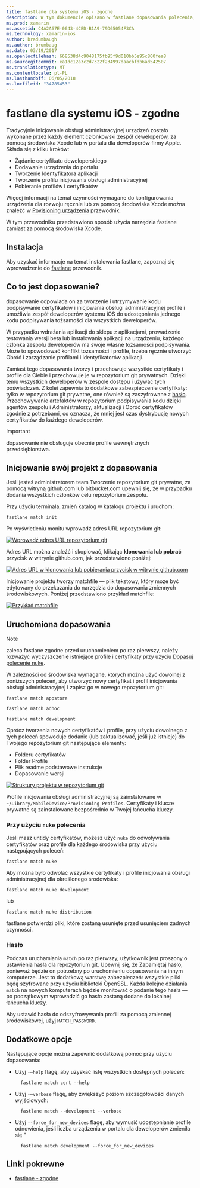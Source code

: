 ```yaml
---
title: fastlane dla systemu iOS - zgodne
description: W tym dokumencie opisano w fastlane dopasowania polecenia, które służy do tworzenia i obsługi kodu certyfikaty podpisywania i Inicjowanie obsługi profilów dla opracowywania aplikacji systemu iOS.
ms.prod: xamarin
ms.assetid: C4A2A67E-0643-4CED-B1A9-79D65054F3CA
ms.technology: xamarin-ios
author: bradumbaugh
ms.author: brumbaug
ms.date: 03/19/2017
ms.openlocfilehash: 668538d4c9048175fb95f9d010bb5e95c800fea8
ms.sourcegitcommit: ea1dc12a3c2d7322f234997daacbfdb6ad542507
ms.translationtype: MT
ms.contentlocale: pl-PL
ms.lasthandoff: 06/05/2018
ms.locfileid: "34785453"
---
```

# <a name="fastlane-for-ios---match"></a>fastlane dla systemu iOS - zgodne

Tradycyjnie Inicjowanie obsługi administracyjnej urządzeń zostało wykonane przez każdy element członkowski zespół deweloperów, za pomocą środowiska Xcode lub w portalu dla deweloperów firmy Apple. Składa się z kilku kroków:

- Żądanie certyfikatu deweloperskiego
- Dodawanie urządzenia do portalu
- Tworzenie Identyfikatora aplikacji
- Tworzenie profilu inicjowania obsługi administracyjnej
- Pobieranie profilów i certyfikatów

Więcej informacji na temat czynności wymagane do konfigurowania urządzenia dla rozwoju ręcznie lub za pomocą środowiska Xcode można znaleźć w [Povisioning urządzenia](~/ios/get-started/installation/device-provisioning/index.md) przewodnik.

W tym przewodniku przedstawiono sposób użycia narzędzia fastlane zamiast za pomocą środowiska Xcode.

## <a name="installation"></a>Instalacja

Aby uzyskać informacje na temat instalowania fastlane, zapoznaj się wprowadzenie do [fastlane](~/ios/deploy-test/provisioning/fastlane/index.md#Installation) przewodnik.

<a name="whatismatch" />

## <a name="what-is-match"></a>Co to jest dopasowanie?

dopasowanie odpowiada on za tworzenie i utrzymywanie kodu podpisywanie certyfikatów i inicjowania obsługi administracyjnej profile i umożliwia zespół deweloperów systemu iOS do udostępniania jednego kodu podpisywania tożsamości dla wszystkich deweloperów.

W przypadku wdrażania aplikacji do sklepu z aplikacjami, prowadzenie testowania wersji beta lub instalowania aplikacji na urządzeniu, każdego członka zespołu deweloperów ma swoje własne tożsamości podpisywania. Może to spowodować konflikt tożsamości i profile, trzeba ręcznie utworzyć Obróć i zarządzanie profilami i identyfikatorów aplikacji.

Zamiast tego dopasowania tworzy i przechowuje wszystkie certyfikaty i profile dla Ciebie i przechowuje je w repozytorium git prywatnych. Dzięki temu wszystkich deweloperów w zespole dostępu i używać tych poświadczeń. Z kolei zapewnia to dodatkowe zabezpieczenie certyfikaty: tylko w repozytorium git prywatne, one również są zaszyfrowane z [hasło](#passphrase). Przechowywanie artefaktów w repozytorium podpisywania kodu dzięki agentów zespołu i Administratorzy, aktualizacji i Obróć certyfikatów zgodnie z potrzebami, co oznacza, że mniej jest czas dystrybucję nowych certyfikatów do każdego deweloperów.

> [!IMPORTANT]
> dopasowanie nie obsługuje obecnie profile wewnętrznych przedsiębiorstwa.

<a name="initializing" />

## <a name="initializing-your-project-with-match"></a>Inicjowanie swój projekt z dopasowania

Jeśli jesteś administratorem team Tworzenie repozytorium git prywatne, za pomocą witryną github.com lub bitbucket.com upewnij się, że w przypadku dodania wszystkich członków celu repozytorium zespołu.

Przy użyciu terminala, zmień katalog w katalogu projektu i uruchom:

    fastlane match init

Po wyświetleniu monitu wprowadź adres URL repozytorium git:

 [![](match-images/fastlane-image7.png "Wprowadź adres URL repozytorium git")](match-images/fastlane-image7.png#lightbox)

Adres URL można znaleźć i skopiować, klikając **klonowania lub pobrać** przycisk w witrynie github.com, jak przedstawiono poniżej:

[![](match-images/fastlane-image6.png "Adres URL w klonowania lub pobierania przycisk w witrynie github.com")](match-images/fastlane-image6.png#lightbox)

Inicjowanie projektu tworzy matchfile — plik tekstowy, który może być edytowany do przekazania do narzędzia do dopasowania zmiennych środowiskowych. Poniżej przedstawiono przykład matchfile:

[![](match-images/fastlane-image8.png "Przykład matchfile")](match-images/fastlane-image8.png#lightbox)

<a name="running" />

## <a name="running-match"></a>Uruchomiona dopasowania

> [!NOTE]
> zaleca fastlane zgodne przed uruchomieniem po raz pierwszy, należy rozważyć wyczyszczenie istniejące profile i certyfikaty przy użyciu [Dopasuj polecenie nuke](#using).

W zależności od środowiska wymagane, których można użyć dowolnej z poniższych poleceń, aby utworzyć nowy certyfikat i profil inicjowania obsługi administracyjnej i zapisz go w nowego repozytorium git:

    fastlane match appstore

    fastlane match adhoc

    fastlane match development

Oprócz tworzenia nowych certyfikatów i profile, przy użyciu dowolnego z tych poleceń spowoduje dodanie (lub zaktualizować, jeśli już istnieje) do Twojego repozytorium git następujące elementy:

- Folderu certyfikatów
- Folder Profile
- Plik readme podstawowe instrukcje
- Dopasowanie wersji

[![](match-images/fastlane-image9.png "Struktury projektu w repozytorium git")](match-images/fastlane-image9.png#lightbox)

Profile inicjowania obsługi administracyjnej są zainstalowane w `~/Library/MobileDevice/Provisioning Profiles`. Certyfikaty i klucze prywatne są zainstalowane bezpośrednio w Twojej łańcucha kluczy.

<a name="using" />

### <a name="using-the-nuke-command"></a>Przy użyciu `nuke` polecenia

Jeśli masz untidy certyfikatów, możesz użyć `nuke` do odwoływania certyfikatów oraz profile dla każdego środowiska przy użyciu następujących poleceń:

    fastlane match nuke

Aby można było odwołać wszystkie certyfikaty i profile inicjowania obsługi administracyjnej dla określonego środowiska:

    fastlane match nuke development

 lub

    fastlane match nuke distribution

fastlane potwierdzi pliki, które zostaną usunięte przed usunięciem żadnych czynności.

<a name="passphrase" />

### <a name="passphrase"></a>Hasło

Podczas uruchamiania `match` po raz pierwszy, użytkownik jest proszony o ustawienia hasła dla repozytorium git. Upewnij się, że Zapamiętaj hasło, ponieważ będzie on potrzebny po uruchomieniu dopasowania na innym komputerze. Jest to dodatkową warstwę zabezpieczeń: wszystkie pliki będą szyfrowane przy użyciu biblioteki OpenSSL. Każda kolejne działania `match` na nowych komputerach będzie monitować o podanie tego hasła — po początkowym wprowadzić go hasło zostaną dodane do lokalnej łańcucha kluczy.

Aby ustawić hasła do odszyfrowywania profili za pomocą zmiennej środowiskowej, użyj `MATCH_PASSWORD`.

<a name="options" />

## <a name="additional-options"></a>Dodatkowe opcje

Następujące opcje można zapewnić dodatkową pomoc przy użyciu dopasowania:

- Użyj `-–help` flagę, aby uzyskać listę wszystkich dostępnych poleceń:

        fastlane match cert --help

- Użyj `-–verbose` flagę, aby zwiększyć poziom szczegółowości danych wyjściowych:

        fastlane match --development --verbose

- Użyj `--force_for_new_devices` flagę, aby wymusić udostępnianie profile odnowienia, jeśli liczba urządzenia w portalu dla deweloperów zmieniła się "

        fastlane match development --force_for_new_devices

## <a name="related-links"></a>Linki pokrewne

- [fastlane - zgodne](https://github.com/fastlane/fastlane/blob/master/match/README.md)

